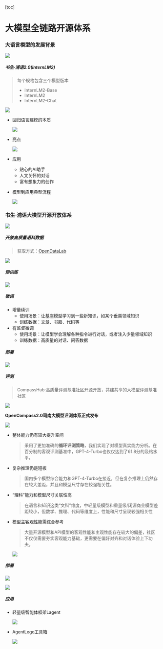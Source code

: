 [toc]
# 大模型全链路开源体系

### 大语言模型的发展背景

![](1d36784fb6c1c9f28a9ffec3ee6a4e9.png)

##### 书生·浦语2.0(lnternLM2)

> 每个规格包含三个模型版本
>
> - InternLM2-Base
> - InternLM2
> - InternLM2-Chat

![](resource/course1_3.png)

- 回归语言建模的本质

  ![](resource/course1_4.png)

- 亮点

  ![](resource/course1_5.png)

- 应用

  - 贴心的AI助手
  - 人文关怀的对话
  - 富有想象力的创作

- 模型到应用典型流程

  ![](resource/course1_6.png)

### 书生·浦语大模型开源开放体系

![](resource/course1_7.png)

##### 开放高质量语料数据

> 获取方式：[OpenDataLab](https://opendatalab.org.cn/)

![](resource/course1_8.png)

##### 预训练

![](resource/course1_9.png)

##### 微调

- 增量续训
  - 使用场景：让基座模型学习到一些新知识，如某个垂类领域知识
  - 训练数据：文章、书籍、代码等
- 有监督微调
  - 使用场景：让模型学会理解各种指令进行对话，或者注入少量领域知识
  - 训练数据：高质量的对话、问答数据

##### 部署

![](resource/course1_10.png)

##### 评测

> CompassHub:高质量评测基准社区开源开放，共建共享的大模型评测基准社区

![](resource/course1_11.png)

**OpenCompass2.0司南大模型评测体系正式发布**

![](resource/course1_12.png)

- 整体能力仍有较大提升空间

  > 采用了更加准确的**循环评测策略**，我们实现了对模型真实能力分析。在百分制的客观评测基准中，GPT-4-Turbo也仅仅达到了61.8分的及格水平。

- 复杂推理仍是短板

  >  国内多个模型综合能力和GPT-4-Turbo在接近，但在复杂推理上仍然存在较大差距，并且和模型尺寸存在较强相关性。

- “理科”能力和模型尺寸关联性高

  > 在语言和知识这类“文科”维度，中轻量级模型和重量级/闭源商业模型差距较小，但数学、推理、代码等维度上，性能和尺寸呈现较强相关性

- 模型主客观性能需综合参考

  > 大量开源模型和API模型的客观性能和主观性能存在较大的偏差，社区不仅仅需要夯实客观能力基础，更需要在偏好对齐和对话体验上下功夫。

  ![](resource/course1_13.png)

##### 部署

![](resource/course1_14.png)

![](resource/course1_15.png)

##### 应用

- 轻量级智能体框架Lagent

  ![](resource/course1_16.png)

- AgentLego工具箱

  ![](resource/course1_17.png)
